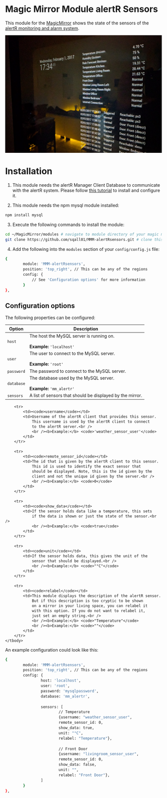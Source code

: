 # Magic Mirror Module alertR Sensors
This module for the [MagicMirror](https://github.com/MichMich/MagicMirror) shows the state of the sensors of the [alertR monitoring and alarm system](https://github.com/sqall01/alertR).

![MagicMirror](pics/magicmirror.jpg)

# Installation

1. This module needs the alertR Manager Client Database to communicate with the alertR system. Please follow [this tutorial](https://github.com/sqall01/alertR/wiki/Tutorial-ManagerClientDatabase) to install and configure it.

2. This module needs the npm mysql module installed:

```bash
npm install mysql
```

3. Execute the following commands to install the module:

```bash
cd ~/MagicMirror/modules # navigate to module directory of your magic mirror
git clone https://github.com/sqall01/MMM-alertRsensors.git # clone this module
```

4. Add the following into the `modules` section of your `config/config.js` file:

```bash
{
        module: 'MMM-alertRsensors',
        position: 'top_right', // This can be any of the regions
        config: {
            // See 'Configuration options' for more information
        }
},
```

## Configuration options

The following properties can be configured:

| Option                        | Description
| ----------------------------  | -----------
| `host`                        | The host the MySQL server is running on. <br><br> **Example:** `'localhost'`
| `user`                        | The user to connect to the MySQL server. <br><br> **Example:** `'root'`
| `password`                    | The password to connect to the MySQL server.
| `database`                    | The database used by the MySQL server. <br><br> **Example:** `'mm_alertr'`
| `sensors`                     | A list of sensors that should be displayed by the mirror.

 


        <tr>
            <td><code>username</code></td>
            <td>Username of the alertR client that provides this sensor.
                This username is used by the alertR client to connect
                to the alertR server.<br />
                <br /><b>Example:</b> <code>'weather_sensor_user'</code>
            </td>
        </tr>

        <tr>
            <td><code>remote_sensor_id</code></td>
            <td>The id that is given by the alertR client to this sensor.
                This id is used to identify the exact sensor that
                should be displayed. Note, this is the id given by the
                client and not the unique id given by the server.<br />
                <br /><b>Example:</b> <code>0</code>
            </td>
        </tr>

        <tr>
            <td><code>show_data</code></td>
            <td>If the sensor holds data like a temperature, this sets
                if the data is shown or just the state of the sensor.<br />
                <br /><b>Example:</b> <code>true</code>
            </td>
        </tr>

        <tr>
            <td><code>unit</code></td>
            <td>If the sensor holds data, this gives the unit of the
                sensor that should be displayed.<br />
                <br /><b>Example:</b> <code>"°C"</code>
            </td>
        </tr>

        <tr>
            <td><code>relabel</code></td>
            <td>This module displays the description of the alertR sensor.
                But if this description is too cryptic to be shown
                on a mirror in your living space, you can relabel it
                with this option. If you do not want to relabel it,
                just set an empty string.<br />
                <br /><b>Example:</b> <code>"Temperature"</code>
                <br /><b>Example:</b> <code>""</code>
            </td>
        </tr>
    </tbody>
</table>

An example configuration could look like this:

```bash
{
        module: 'MMM-alertRsensors',
        position: 'top_right', // This can be any of the regions
        config: {
                host: 'localhost',
                user: 'root',
                password: 'mysqlpassword',
                database: 'mm_alertr',

                sensors: [
                        // Temperature
                        {username: "weather_sensor_user",
                        remote_sensor_id: 0,
                        show_data: true,
                        unit: "°C",
                        relabel: "Temperature"},

                        // Front Door
                        {username: "livingroom_sensor_user",
                        remote_sensor_id: 0,
                        show_data: false,
                        unit: "",
                        relabel: "Front Door"},
                ]
        }
},
```